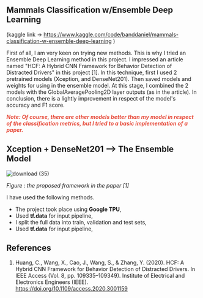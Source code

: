 ## Mammals Classification w/Ensemble Deep Learning

(kaggle link -> https://www.kaggle.com/code/banddaniel/mammals-classification-w-ensemble-deep-learning )

First of all, I am very keen on trying new methods. This is why I tried an Ensemble Deep Learning method in this project. I impressed an article named "HCF: A Hybrid CNN Framework for Behavior Detection of Distracted Drivers" in this project [1]. In this technique, first I used 2 pretrained models (Xception, and DenseNet201). Then saved models and weights for using in the ensemble model. At this stage, I combined the 2 models with the GlobalAveragePooling2D layer outputs (as in the article). In conclusion, there is a lightly improvement in respect of the model's accuracy and F1 score.

<i><b><span style="color:#e74c3c;"> Note: Of course, there are other models better than my model in respect of the classification metrics, but I tried to a basic implementation of a paper. </span> </b></i>

## Xception + DenseNet201 --> The Ensemble Model

![download (35)](https://github.com/john-fante/my-deep-learning-projects/assets/50263592/75467368-195a-4ec3-a53a-8131002572c8)

<i> Figure : the proposed framework in the paper [1]</i>



I have used the following methods.

* The project took place using <b>Google TPU</b>,
* Used <b>tf.data</b> for input pipeline,
* I split the full data into train, validation and test sets,
* Used <b>tf.data</b> for input pipeline,


## References
1. Huang, C., Wang, X., Cao, J., Wang, S., & Zhang, Y. (2020). HCF: A Hybrid CNN Framework for Behavior Detection of Distracted Drivers. In IEEE Access (Vol. 8, pp. 109335–109349). Institute of Electrical and Electronics Engineers (IEEE). https://doi.org/10.1109/access.2020.3001159
